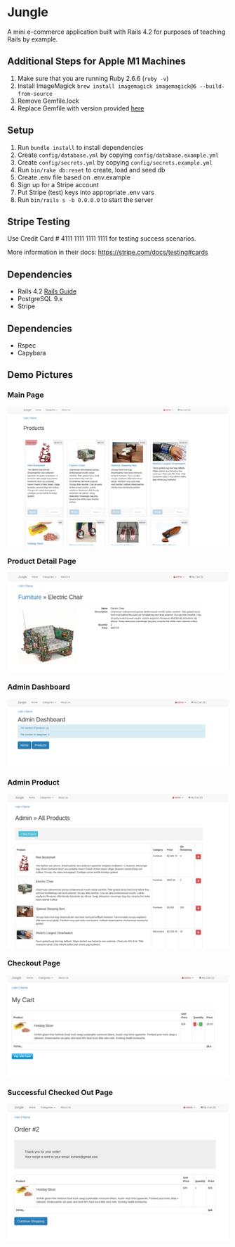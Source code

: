 # Jungle

A mini e-commerce application built with Rails 4.2 for purposes of teaching Rails by example.

## Additional Steps for Apple M1 Machines

1. Make sure that you are running Ruby 2.6.6 (`ruby -v`)
1. Install ImageMagick `brew install imagemagick imagemagick@6 --build-from-source`
1. Remove Gemfile.lock
1. Replace Gemfile with version provided [here](https://gist.githubusercontent.com/FrancisBourgouin/831795ae12c4704687a0c2496d91a727/raw/ce8e2104f725f43e56650d404169c7b11c33a5c5/Gemfile)

## Setup

1. Run `bundle install` to install dependencies
2. Create `config/database.yml` by copying `config/database.example.yml`
3. Create `config/secrets.yml` by copying `config/secrets.example.yml`
4. Run `bin/rake db:reset` to create, load and seed db
5. Create .env file based on .env.example
6. Sign up for a Stripe account
7. Put Stripe (test) keys into appropriate .env vars
8. Run `bin/rails s -b 0.0.0.0` to start the server

## Stripe Testing

Use Credit Card # 4111 1111 1111 1111 for testing success scenarios.

More information in their docs: <https://stripe.com/docs/testing#cards>

## Dependencies

- Rails 4.2 [Rails Guide](http://guides.rubyonrails.org/v4.2/)
- PostgreSQL 9.x
- Stripe

## Dependencies

- Rspec
- Capybara

## Demo Pictures

### Main Page

!["Main page"](https://github.com/Zio7711/jungle-rails/blob/master/public/pics/mainPage.png?raw=true)

### Product Detail Page

!["Product page"](https://github.com/Zio7711/jungle-rails/blob/master/public/pics/productDetailPage.png?raw=true)

### Admin Dashboard

!["Admin dashboard page"](https://github.com/Zio7711/jungle-rails/blob/master/public/pics/adminDashBoard.png?raw=true)

### Admin Product

!["Admin product page"](https://github.com/Zio7711/jungle-rails/blob/master/public/pics/adminProduct.png?raw=true)

### Checkout Page

!["Checkout page"](https://github.com/Zio7711/jungle-rails/blob/master/public/pics/checkout.png?raw=true)

### Successful Checked Out Page

!["place order page"](https://github.com/Zio7711/jungle-rails/blob/master/public/pics/placeOrder.png?raw=true)
